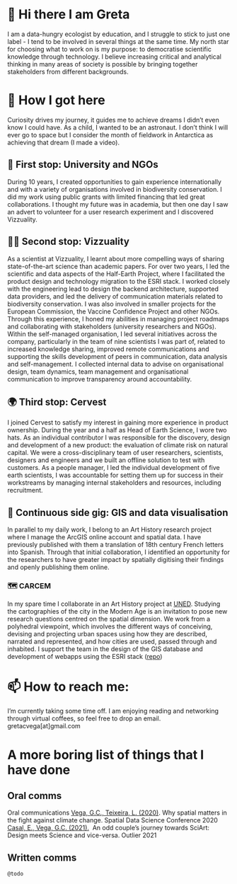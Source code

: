# 👋 Hi there I am Greta
I am a data-hungry ecologist by education, and I struggle to stick to just one label - I tend to be involved in several things at the same time. My north star for choosing what to work on is my purpose: to democratise scientific knowledge through technology. I believe increasing critical and analytical thinking in many areas of society is possible by bringing together stakeholders from different backgrounds. 

# 🚀 How I got here
Curiosity drives my journey, it guides me to achieve dreams I didn’t even know I could have. As a child, I wanted to be an astronaut. I don’t think I will ever go to space but I consider the month of fieldwork in Antarctica as achieving that dream (I made a video). 

## 🐸 First stop: University and NGOs 
During 10 years, I created opportunities to gain experience internationally and with a variety of organisations involved in biodiversity conservation. I did my work using public grants with limited financing that led  great collaborations. I thought my future was in academia, but then one day I saw an advert to volunteer for a user research experiment and I discovered Vizzuality. 
## 👩‍💻 Second stop: Vizzuality
As a scientist at Vizzuality, I learnt about more compelling ways of sharing state-of-the-art science than academic papers. For over two years, I led the scientific and data aspects of the Half-Earth Project, where I facilitated the product design and technology migration to the ESRI stack. I worked closely with the engineering lead to design the backend architecture, supported data providers, and led the delivery of communication materials related to biodiversity conservation. I was also involved in smaller projects for the European Commission, the Vaccine Confidence Project and other NGOs. Through this experience, I honed my abilities in managing project roadmaps and collaborating with stakeholders (university researchers and NGOs). Within the self-managed organisation, I led several initiatives across the company, particularly in the team of nine scientists I was part of, related to increased knowledge sharing, improved remote communications and supporting the skills development of peers in communication, data analysis and self-management. I collected internal data to advise on organisational design, team dynamics, team management and organisational communication to improve transparency around accountability.
## 🌍 Third stop: Cervest 
I joined Cervest to satisfy my interest in gaining more experience in product ownership. During the year and a half as Head of Earth Science, I wore two hats. As an individual contributor I was responsible for the discovery, design and development of a new product: the evaluation of climate risk on natural capital. We were a cross-disciplinary team of user researchers, scientists, designers and engineers and we built an offline solution to test with customers. As a people manager, I led the individual development of five earth scientists, I was accountable for setting them up for success in their workstreams by managing internal stakeholders and resources, including recruitment.
## 🤹 Continuous side gig: GIS and data visualisation
In parallel to my daily work, I belong to an Art History research project where I manage the ArcGIS online account and spatial data. I have previously published with them a translation of  18th century French letters into Spanish. Through that initial collaboration, I identified an opportunity for the researchers to have greater impact by spatially digitising their findings and openly publishing them online. 
### 🗺 CARCEM
In my spare time I collaborate in an Art History project at [UNED](https://dimh.hypotheses.org/equipo).
Studying the cartographies of the city in the Modern Age is an invitation to pose new research questions centred on the spatial dimension. We work from a polyhedral viewpoint, which involves the different ways of conceiving, devising and projecting urban spaces using how they are described, narrated and represented, and how cities are used, passed through and inhabited.
I support the team in the design of the GIS database and development of webapps using the ESRI stack ([repo](https://github.com/carcem/carcem_arcgis)) 


# 📫 How to reach me: 
I’m currently taking some time off. I am enjoying reading and networking through virtual coffees, so feel free to drop an email.  
gretacvega[at]gmail.com

# A more boring list of things that I have done
## Oral comms
Oral communications
[Vega, G.C., Teixeira, L. (2020)](https://www.youtube.com/watch?v=sa-49f0qcPw). Why spatial matters in the fight against climate change. Spatial Data Science Conference 2020
[Casal, E., Vega, G.C. (2021).](https://www.outlierconf.com/speakers)  An odd couple’s journey towards SciArt: Design meets Science and vice-versa. Outlier 2021

## Written comms
`@todo`

